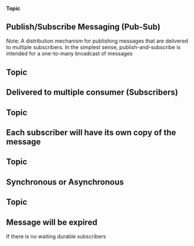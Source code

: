 #### Topic
## Publish/Subscribe Messaging (Pub-Sub)
Note: A distribution mechanism for publishing messages that are delivered to multiple subscribers.
In the simplest sense, publish-and-subscribe is intended for a one-to-many broadcast of messages


## Topic
## Delivered to multiple consumer (Subscribers)


## Topic
## Each subscriber will have its own copy of the message


## Topic
## Synchronous or Asynchronous


## Topic
## Message will be expired
If there is no waiting durable subscribers
